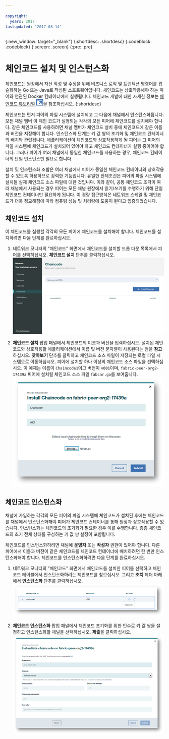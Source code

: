 ```yaml
---

copyright:
  years: 2017
lastupdated: "2017-08-14"
---
```


{:new_window: target="_blank"}
{:shortdesc: .shortdesc}
{:codeblock: .codeblock}
{:screen: .screen}
{:pre: .pre}

# 체인코드 설치 및 인스턴스화

체인코드는 원장에서 자산 작성 및 수정을 위해 비즈니스 로직 및 트랜잭션 명령어를 캡슐화하는 Go 또는 Java로 작성된 소프트웨어입니다.
체인코드는 상호작용해야 하는 피어와 연관된 Docker 컨테이너에서 실행됩니다. 체인코드 개발에 대한 자세한 정보는 [체인코드 튜토리얼 ![외부 링크 아이콘](../images/external_link.svg "외부 링크 아이콘")](http://hyperledger-fabric.readthedocs.io/en/latest/chaincode.html)을 참조하십시오.
{:shortdesc}

체인코드는 먼저 피어의 파일 시스템에 설치되고 그 다음에 채널에서 인스턴스화됩니다. 모든 채널 멤버 이 체인 코드가 실행되는 각각의 모든 피어에 체인코드를 설치해야 합니다. 같은 체인코드를 사용하려면 채널 멤버가 체인코드 설치 중에 체인코드에 같은 이름과 버전을 지정해야 합니다. 인스턴스화 단계는 키 값 쌍의 초기화 및 체인코드 컨테이너의 배치와 관련됩니다. 애플리케이션이 체인코드와 상호작용하게 될 피어는 그 피어의 파일 시스템에 체인코드가 설치되어 있어야 하고 체인코드 컨테이너가 실행 중이어야 합니다. 그러나 피어가 여러 채널에서 동일한 체인코드를 사용하는 경우, 체인코드 컨테이너의 단일 인스턴스만 필요로 합니다.   

설치 및 인스턴스화 조합은 여러 채널에서 피어가 동일한 체인코드 컨테이너와 상호작용할 수 있도록 허용하므로 강력한 기능입니다. 유일한 전제조건은 피어의 파일 시스템에 설치될 실제 체인코드 소스 파일에 대한 것입니다. 이와 같이, 공통 체인코드 조각이 여러 채널에서 사용되는 경우 피어는 모든 채널 원장에서 읽기/쓰기를 수행하기 위해 단일 체인코드 컨테이너만 필요하게 됩니다. 이 경량 접근방식은 네트워크 스케일 및 체인코드가 더욱 정교해짐에 따라 컴퓨팅 성능 및 처리량에 도움이 된다고 입증되었습니다.   

## 체인코드 설치
이 체인코드를 실행할 각각의 모든 피어에 체인코드를 설치해야 합니다. 체인코드를 설치하려면 다음 단계를 완료하십시오.
1. 네트워크 모니터의 "체인코드" 화면에서 체인코드를 설치할 드롭 다운 목록에서 피어를 선택하십시오. **체인코드 설치** 단추를 클릭하십시오.
  ![체인코드 화면](../images/chaincode_install_overview.png "체인코드 화면")  
  
2. **체인코드 설치** 팝업 패널에서 체인코드의 이름과 버전을 입력하십시오. 설치된 체인코드와 상호작용할 애플리케이션에서 이름 및 버전 문자열이 사용된다는 점을 **참고**하십시오. **찾아보기** 단추를 클릭하고 체인코드 소스 파일이 저장되는 로컬 파일 시스템으로 이동하십시오. 피어에 설치할 하나 이상의 체인코드 소스 파일을 선택하십시오. 이 예제는 이름이 `Chaincode1`이고 버전이 `v001`이며, `fabric-peer-org2-17439a` 피어에 설치될 체인코드 소스 파일 `fabcar.go`를 보여줍니다.
  ![Install Chaincode](../images/chaincode_install.png "Install Chaincode")

## 체인코드 인스턴스화
채널에 가입하는 각각의 모든 피어의 파일 시스템에 체인코드가 설치된 후에는 체인코드를 채널에서 인스턴스화해야 피어가 체인코드 컨테이너를 통해 원장과 상호작용할 수 있습니다. 인스턴스화는 체인코드의 초기화가 필요한 경우 이를 수행합니다. 종종 체인코드의 초기 전체 상태를 구성하는 키 값 쌍 설정이 포함됩니다.   

체인코드를 인스턴스화하려면 채널에 **운영자** 또는 **작성자** 권한이 있어야 합니다. 다른 피어에서 이름과 버전이 같은 체인코드를 체인코드 컨테이너에 배치하려면 한 번만 인스턴스화해야 합니다. 체인코드를 인스턴스화하려면 다음 단계를 완료하십시오.
1. 네트워크 모니터의 "체인코드" 화면에서 체인코드를 설치한 피어를 선택하고 체인코드 테이블에서 인스턴스화하려는 체인코드를 찾으십시오. 그리고 **조치** 헤더 아래에서 **인스턴스화** 단추를 클릭하십시오.   
  ![체인코드 인스턴스화](../images/chaincode_instantiate.png "체인코드 인스턴스화")  
  
2. **체인코드 인스턴스화** 팝업 패널에서 체인코드 초기화를 위한 인수로 키 값 쌍을 설정하고 인스턴스화할 채널을 선택하십시오. **제출**을 클릭하십시오.
  ![체인코드 패널 인스턴스화](../images/chaincode_instantiate_panel.png "체인코드 패널 인스턴스화")   
